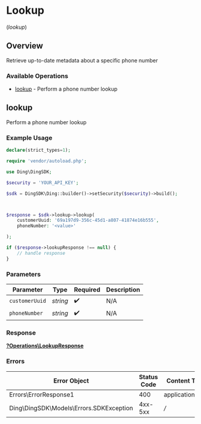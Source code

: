 # Lookup
(*lookup*)

## Overview

Retrieve up-to-date metadata about a specific phone number

### Available Operations

* [lookup](#lookup) - Perform a phone number lookup

## lookup

Perform a phone number lookup

### Example Usage

```php
declare(strict_types=1);

require 'vendor/autoload.php';

use Ding\DingSDK;

$security = 'YOUR_API_KEY';

$sdk = DingSDK\Ding::builder()->setSecurity($security)->build();



$response = $sdk->lookup->lookup(
    customerUuid: '69a197d9-356c-45d1-a807-41874e16b555',
    phoneNumber: '<value>'

);

if ($response->lookupResponse !== null) {
    // handle response
}
```

### Parameters

| Parameter          | Type               | Required           | Description        |
| ------------------ | ------------------ | ------------------ | ------------------ |
| `customerUuid`     | *string*           | :heavy_check_mark: | N/A                |
| `phoneNumber`      | *string*           | :heavy_check_mark: | N/A                |

### Response

**[?Operations\LookupResponse](../../Models/Operations/LookupResponse.md)**

### Errors

| Error Object                            | Status Code                             | Content Type                            |
| --------------------------------------- | --------------------------------------- | --------------------------------------- |
| Errors\ErrorResponse1                   | 400                                     | application/json                        |
| Ding\DingSDK\Models\Errors.SDKException | 4xx-5xx                                 | */*                                     |
